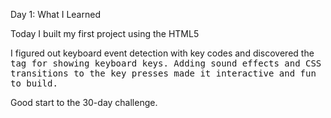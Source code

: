 Day 1: What I Learned

Today I built my first project using the HTML5 <audio> element. I learned how to play sounds and use custom data- attributes to link keys with their audio files.

I figured out keyboard event detection with key codes and discovered the <kbd> tag for showing keyboard keys. Adding sound effects and CSS transitions to the key presses made it interactive and fun to build.


Good start to the 30-day challenge.
